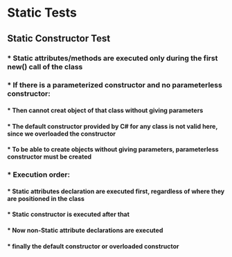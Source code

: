# Static Tests
## Static Constructor Test
### * Static attributes/methods are executed only during the first new() call of the class
### * If there is a parameterized constructor and no parameterless constructor:
#### * Then cannot creat object of that class without giving parameters
#### * The default constructor provided by C# for any class is not valid here, since we overloaded the constructor
#### * To be able to create objects without giving parameters, parameterless constructor must be created
### * Execution order:
#### * Static attributes declaration are executed first, regardless of where they are positioned in the class
#### * Static constructor is executed after that
#### * Now non-Static attribute declarations are executed
#### * finally the default constructor or overloaded constructor
